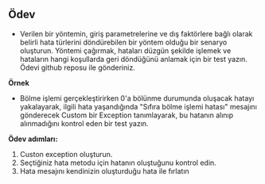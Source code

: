 ## Ödev
- Verilen bir yöntemin, giriş parametrelerine ve dış faktörlere bağlı olarak belirli hata türlerini döndürebilen bir yöntem olduğu bir senaryo oluşturun. Yöntemi çağırmak, hataları düzgün şekilde işlemek ve hataların hangi koşullarda geri döndüğünü anlamak için bir test yazın. Ödevi github reposu ile gönderiniz.

**Örnek**
- Bölme işlemi gerçekleştirirken 0'a bölünme durumunda oluşacak hatayı yakalayarak, ilgili hata yaşandığında "Sıfıra bölme işlemi hatası" mesajını gönderecek Custom bir Exception tanımlayarak, bu hatanın alınıp alınmadığını kontrol eden bir test yazın.

**Ödev adımları:**
1. Custon exception oluşturun.
2. Seçtiğiniz hata metodu için hatanın oluştuğunu kontrol edin.
3. Hata mesajını kendinizin oluşturduğu hata ile fırlatın
